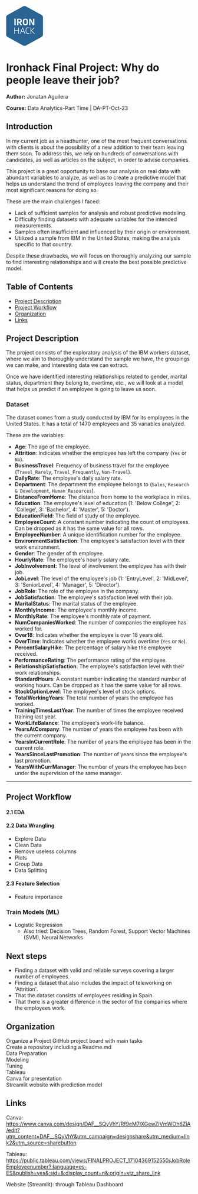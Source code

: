 ![IronHack Logo](IronHackimage.png "IronHack Logo")

# Ironhack Final Project: Why do people leave their job?


**Author:** Jonatan Aguilera

**Course:** Data Analytics-Part Time | DA-PT-Oct-23 


## Introduction

In my current job as a headhunter, one of the most frequent conversations with clients is about the possibility of a new addition to their team leaving them soon. To address this, we rely on hundreds of conversations with candidates, as well as articles on the subject, in order to advise companies.

This project is a great opportunity to base our analysis on real data with abundant variables to analyze, as well as to create a predictive model that helps us understand the trend of employees leaving the company and their most significant reasons for doing so.

These are the main challenges I faced:
- Lack of sufficient samples for analysis and robust predictive modeling.
- Difficulty finding datasets with adequate variables for the intended measurements.
- Samples often insufficient and influenced by their origin or environment.
- Utilized a sample from IBM in the United States, making the analysis specific to that country.

Despite these drawbacks, we will focus on thoroughly analyzing our sample to find interesting relationships and will create the best possible predictive model.

## Table of Contents

- [Project Description](#project-description)
- [Project Workflow](#project-workflow)
- [Organization](#organization)
- [Links](#links)

## Project Description

The project consists of the exploratory analysis of the IBM workers dataset, where we aim to thoroughly understand the sample we have, the groupings we can make, and interesting data we can extract.

Once we have identified interesting relationships related to gender, marital status, department they belong to, overtime, etc., we will look at a model that helps us predict if an employee is going to leave us soon.



### Dataset

The dataset comes from a study conducted by IBM for its employees in the United States. It has a total of 1470 employees and 35 variables analyzed.

These are the variables:

- **Age**: The age of the employee.
- **Attrition**: Indicates whether the employee has left the company (`Yes` or `No`).
- **BusinessTravel**: Frequency of business travel for the employee (`Travel_Rarely`, `Travel_Frequently`, `Non-Travel`).
- **DailyRate**: The employee's daily salary rate.
- **Department**: The department the employee belongs to (`Sales`, `Research & Development`, `Human Resources`).
- **DistanceFromHome**: The distance from home to the workplace in miles.
- **Education**: The employee's level of education (1: 'Below College', 2: 'College', 3: 'Bachelor', 4: 'Master', 5: 'Doctor').
- **EducationField**: The field of study of the employee.
- **EmployeeCount**: A constant number indicating the count of employees. Can be dropped as it has the same value for all rows.
- **EmployeeNumber**: A unique identification number for the employee.
- **EnvironmentSatisfaction**: The employee's satisfaction level with their work environment.
- **Gender**: The gender of th
 employee.
- **HourlyRate**: The employee's hourly salary rate.
- **JobInvolvement**: The level of involvement the employee has with their job.
- **JobLevel**: The level of the employee's job (1: 'EntryLevel', 2: 'MidLevel', 3: 'SeniorLevel', 4: 'Manager', 5: 'Director').
- **JobRole**: The role of the employee in the company.
- **JobSatisfaction**: The employee's satisfaction level with their job.
- **MaritalStatus**: The marital status of the employee.
- **MonthlyIncome**: The employee's monthly income.
- **MonthlyRate**: The employee's monthly rate of payment.
- **NumCompaniesWorked**: The number of companies the employee has worked for.
- **Over18**: Indicates whether the employee is over 18 years old.
- **OverTime**: Indicates whether the employee works overtime (`Yes` or `No`).
- **PercentSalaryHike**: The percentage of salary hike the employee received.
- **PerformanceRating**: The performance rating of the employee.
- **RelationshipSatisfaction**: The employee's satisfaction level with their work relationships.
- **StandardHours**: A constant number indicating the standard number of working hours. Can be dropped as it has the same value for all rows.
- **StockOptionLevel**: The employee's level of stock options.
- **TotalWorkingYears**: The total number of years the employee has worked.
- **TrainingTimesLastYear**: The number of times the employee received training last year.
- **WorkLifeBalance**: The employee's work-life balance.
- **YearsAtCompany**: The number of years the employee has been with the current company.
- **YearsInCurrentRole**: The number of years the employee has been in the current role.
- **YearsSinceLastPromotion**: The number of years since the employee's last promotion.
- **YearsWithCurrManager**: The number of years the employee has been under the supervision of the same manager.


---


## Project Workflow

#### 2.1 EDA

#### 2.2 Data Wrangling

- Explore Data
- Clean Data
- Remove useless columns
- Plots
- Group Data
- Data Splitting

#### 2.3 Feature Selection

- Feature importance

### Train Models (ML)

- Logistic Regression
  - Also tried: Decision Trees, Random Forest, Support Vector Machines (SVM), Neural Networks

## Next steps
- Finding a dataset with valid and reliable surveys covering a larger number of employees.
- Finding a dataset that also includes the impact of teleworking on 'Attrition'.
- That the dataset consists of employees residing in Spain.
- That there is a greater difference in the sector of the companies where the employees work.

## Organization

 Organize a Project GitHub project board with main tasks  
 Create a repository including a Readme.md  
 Data Preparation  
 Modeling  
 Tuning  
 Tableau  
 Canva for presentation  
 Streamlit website with prediction model

## Links

Canva: https://www.canva.com/design/DAF__SQyVhY/Rf9eM7lXGewZiVmWOh6ZiA/edit?utm_content=DAF__SQyVhY&utm_campaign=designshare&utm_medium=link2&utm_source=sharebutton  

Tableau: https://public.tableau.com/views/FINALPROJECT_17104369152550/JobRoleEmployeenumber?:language=es-ES&publish=yes&:sid=&:display_count=n&:origin=viz_share_link

Website (Streamlit): through Tableau Dashboard
